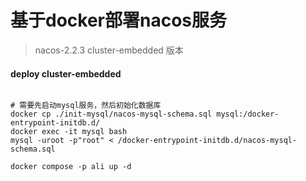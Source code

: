 # 基于docker部署nacos服务
> nacos-2.2.3 cluster-embedded 版本

#### deploy cluster-embedded
```shell

# 需要先启动mysql服务，然后初始化数据库
docker cp ./init-mysql/nacos-mysql-schema.sql mysql:/docker-entrypoint-initdb.d/
docker exec -it mysql bash
mysql -uroot -p"root" < /docker-entrypoint-initdb.d/nacos-mysql-schema.sql

docker compose -p ali up -d 

```


